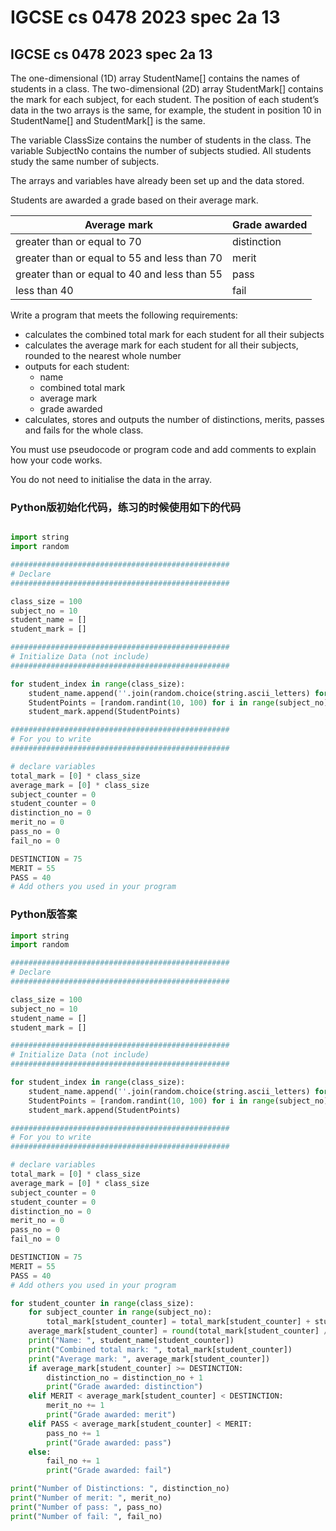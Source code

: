 # IGCSE cs 0478 2023 spec 2a 13

## IGCSE cs 0478 2023 spec 2a 13

The one-dimensional (1D) array StudentName\[] contains the names of students in a class. The two-dimensional (2D) array StudentMark\[] contains the mark for each subject, for each student. The position of each student’s data in the two arrays is the same, for example, the student in position 10 in StudentName\[] and StudentMark\[] is the same.

The variable ClassSize contains the number of students in the class. The variable SubjectNo contains the number of subjects studied. All students study the same number of subjects.

The arrays and variables have already been set up and the data stored.

Students are awarded a grade based on their average mark.

| Average mark                                 | Grade awarded |
| -------------------------------------------- | ------------- |
| greater than or equal to 70                  | distinction   |
| greater than or equal to 55 and less than 70 | merit         |
| greater than or equal to 40 and less than 55 | pass          |
| less than 40                                 | fail          |

Write a program that meets the following requirements:

* calculates the combined total mark for each student for all their subjects
* calculates the average mark for each student for all their subjects, rounded to the nearest whole number
* outputs for each student:
  * name
  * combined total mark
  * average mark
  * grade awarded
* calculates, stores and outputs the number of distinctions, merits, passes and fails for the whole class.

You must use pseudocode or program code and add comments to explain how your code works.

You do not need to initialise the data in the array.

### Python版初始化代码，练习的时候使用如下的代码

```python

import string
import random

#################################################
# Declare
#################################################

class_size = 100
subject_no = 10
student_name = []
student_mark = []

#################################################
# Initialize Data (not include)
#################################################

for student_index in range(class_size):
    student_name.append(''.join(random.choice(string.ascii_letters) for student_name_index in range(6)))
    StudentPoints = [random.randint(10, 100) for i in range(subject_no)]
    student_mark.append(StudentPoints)

#################################################
# For you to write
#################################################

# declare variables
total_mark = [0] * class_size
average_mark = [0] * class_size
subject_counter = 0
student_counter = 0
distinction_no = 0
merit_no = 0
pass_no = 0
fail_no = 0

DESTINCTION = 75
MERIT = 55
PASS = 40
# Add others you used in your program

```

### Python版答案

```Python
import string
import random

#################################################
# Declare
#################################################

class_size = 100
subject_no = 10
student_name = []
student_mark = []

#################################################
# Initialize Data (not include)
#################################################

for student_index in range(class_size):
    student_name.append(''.join(random.choice(string.ascii_letters) for student_name_index in range(6)))
    StudentPoints = [random.randint(10, 100) for i in range(subject_no)]
    student_mark.append(StudentPoints)

#################################################
# For you to write
#################################################

# declare variables
total_mark = [0] * class_size
average_mark = [0] * class_size
subject_counter = 0
student_counter = 0
distinction_no = 0
merit_no = 0
pass_no = 0
fail_no = 0

DESTINCTION = 75
MERIT = 55
PASS = 40
# Add others you used in your program

for student_counter in range(class_size):
    for subject_counter in range(subject_no):
        total_mark[student_counter] = total_mark[student_counter] + student_mark[student_counter][subject_counter]
    average_mark[student_counter] = round(total_mark[student_counter] / subject_no)
    print("Name: ", student_name[student_counter])
    print("Combined total mark: ", total_mark[student_counter])
    print("Average mark: ", average_mark[student_counter])
    if average_mark[student_counter] >= DESTINCTION:
        distinction_no = distinction_no + 1
        print("Grade awarded: distinction")
    elif MERIT < average_mark[student_counter] < DESTINCTION:
        merit_no += 1
        print("Grade awarded: merit")
    elif PASS < average_mark[student_counter] < MERIT:
        pass_no += 1
        print("Grade awarded: pass")
    else:
        fail_no += 1
        print("Grade awarded: fail")

print("Number of Distinctions: ", distinction_no)
print("Number of merit: ", merit_no)
print("Number of pass: ", pass_no)
print("Number of fail: ", fail_no)

```
